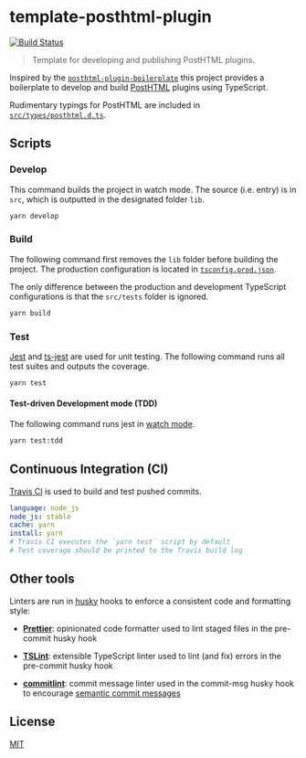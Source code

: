 # template-posthtml-plugin

[![Build Status](https://travis-ci.com/metonym/template-posthtml-plugin.svg?branch=master)](https://travis-ci.com/metonym/template-posthtml-plugin)

> Template for developing and publishing PostHTML plugins.

Inspired by the [`posthtml-plugin-boilerplate`](https://github.com/posthtml/posthtml-plugin-boilerplate) this project provides a boilerplate to develop and build [PostHTML](https://github.com/posthtml) plugins using TypeScript.

Rudimentary typings for PostHTML are included in [`src/types/posthtml.d.ts`](src/types/posthtml.d.ts).

## Scripts

### Develop

This command builds the project in watch mode. The source (i.e. entry) is in `src`, which is outputted in the designated folder `lib`.

```bash
yarn develop
```

### Build

The following command first removes the `lib` folder before building the project. The production configuration is located in [`tsconfig.prod.json`](tsconfig.prod.json).

The only difference between the production and development TypeScript configurations is that the `src/tests` folder is ignored.

```bash
yarn build
```

### Test

[Jest](https://jestjs.io/) and [ts-jest](https://github.com/kulshekhar/ts-jest) are used for unit testing. The following command runs all test suites and outputs the coverage.

```bash
yarn test
```

#### Test-driven Development mode (TDD)

The following command runs jest in [watch mode](https://jestjs.io/docs/en/cli#watch).

```bash
yarn test:tdd
```

## Continuous Integration (CI)

[Travis CI](https://travis-ci.org/) is used to build and test pushed commits.

```yaml
language: node_js
node_js: stable
cache: yarn
install: yarn
# Travis CI executes the `yarn test` script by default
# Test coverage should be printed to the Travis build log
```

## Other tools

Linters are run in [husky](https://github.com/typicode/husky) hooks to enforce a consistent code and formatting style:

- **[Prettier](https://prettier.io/)**: opinionated code formatter used to lint staged files in the pre-commit husky hook

- **[TSLint](https://github.com/palantir/tslint)**: extensible TypeScript linter used to lint (and fix) errors in the pre-commit husky hook

- **[commitlint](https://github.com/conventional-changelog/commitlint)**: commit message linter used in the commit-msg husky hook to encourage [semantic commit messages](https://seesparkbox.com/foundry/semantic_commit_messages)

## License

[MIT](LICENSE)

